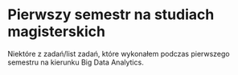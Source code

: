 # Pierwszy semestr na studiach magisterskich
Niektóre z zadań/list zadań, które wykonałem podczas pierwszego semestru na kierunku Big Data Analytics.
